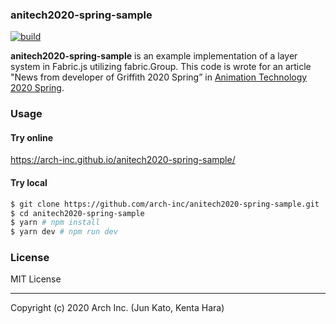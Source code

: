 ### anitech2020-spring-sample
[![build](https://github.com/arch-inc/anitech2020-spring-sample/workflows/github%20pages/badge.svg)](https://github.com/arch-inc/anitech2020-spring-sample/actions?query=workflow%3A%22github+pages%22)

**anitech2020-spring-sample** is an example implementation of a layer system in Fabric.js utilizing fabric.Group.
This code is wrote for an article "News from developer of Griffith 2020 Spring” in [Animation Technology 2020 Spring](https://research.archinc.jp/en/anitech/2020spring/).

### Usage
#### Try online
https://arch-inc.github.io/anitech2020-spring-sample/

#### Try local
```bash
$ git clone https://github.com/arch-inc/anitech2020-spring-sample.git
$ cd anitech2020-spring-sample 
$ yarn # npm install
$ yarn dev # npm run dev
```

### License
MIT License

---
Copyright (c) 2020 Arch Inc. (Jun Kato, Kenta Hara)
